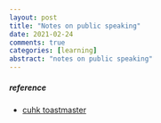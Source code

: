 ```yaml
---
layout: post
title: "Notes on public speaking"
date: 2021-02-24
comments: true
categories: [learning]
abstract: "notes on public speaking"
---
```



##### reference
* [cuhk toastmaster](http://www.cuhk.edu.hk/ccc/toastmasters/)